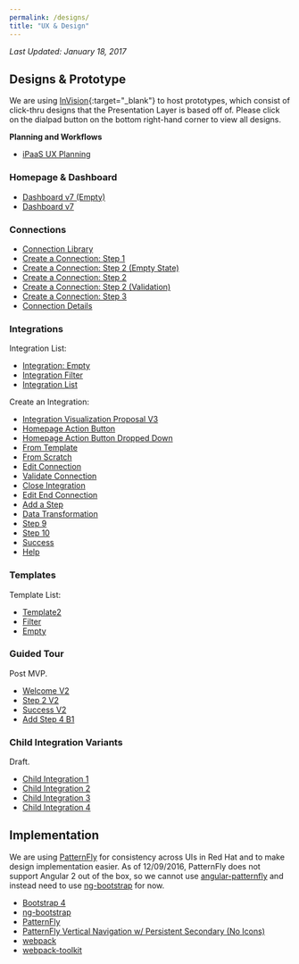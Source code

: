 ```yaml
---
permalink: /designs/
title: "UX & Design"
---
```


*Last Updated: January 18, 2017*

## Designs & Prototype
We are using [InVision](https://www.invisionapp.com/){:target="_blank"} to host prototypes, which consist of click-thru designs that the Presentation Layer is based off of. Please click on the dialpad button on the bottom right-hand corner to view all designs.

**Planning and Workflows**

- [iPaaS UX Planning](https://redhat.invisionapp.com/share/HB9OF7IKZ)


### Homepage & Dashboard

- [Dashboard v7 (Empty)](https://redhat.invisionapp.com/share/YJ9P16RC8)
- [Dashboard v7](https://redhat.invisionapp.com/share/6X9P1BECQ)


### Connections

- [Connection Library](https://redhat.invisionapp.com/share/ZQ9OF7V5Y)
- [Create a Connection: Step 1](https://redhat.invisionapp.com/share/RS9OFJ9YK)
- [Create a Connection: Step 2 (Empty State)](https://redhat.invisionapp.com/share/9E9OFJDX3)
- [Create a Connection: Step 2](https://redhat.invisionapp.com/share/C29OFJJH8)
- [Create a Connection: Step 2 (Validation)](https://redhat.invisionapp.com/share/UK9OFJOMN)
- [Create a Connection: Step 3](https://redhat.invisionapp.com/share/BM9OFJSUD)
- [Connection Details](https://redhat.invisionapp.com/share/BZ9OFK1RQ)

### Integrations

Integration List:

- [Integration: Empty](https://redhat.invisionapp.com/share/HZ9OFKOGQ)
- [Integration Filter](https://redhat.invisionapp.com/share/6R9OFKV57)
- [Integration List](https://redhat.invisionapp.com/share/2Q9OFL09P)

Create an Integration:

- [Integration Visualization Proposal V3](https://redhat.invisionapp.com/share/259377QCA)
- [Homepage Action Button](https://redhat.invisionapp.com/share/UT929SIR8)
- [Homepage Action Button Dropped Down](https://redhat.invisionapp.com/share/7Q9OFLLNM)
- [From Template](https://redhat.invisionapp.com/share/XQ9OFLR4E)
- [From Scratch](https://redhat.invisionapp.com/share/3994CEWT6)
- [Edit Connection](https://redhat.invisionapp.com/share/HW9OF54BQ)
- [Validate Connection](https://redhat.invisionapp.com/share/AP9OFO06E)
- [Close Integration](https://redhat.invisionapp.com/share/P99OFO3YZ)
- [Edit End Connection](https://redhat.invisionapp.com/share/SD9OFO8MP)
- [Add a Step](https://redhat.invisionapp.com/share/TS9OFOBY5)
- [Data Transformation](https://redhat.invisionapp.com/share/D7946D0VA)
- [Step 9](https://redhat.invisionapp.com/share/8W9OFOHCV)
- [Step 10](https://redhat.invisionapp.com/share/VJ9OF59B3)
- [Success](https://redhat.invisionapp.com/share/VT9OF5C9N)
- [Help](https://redhat.invisionapp.com/share/C79OF5GJF)


### Templates

Template List:

- [Template2](https://redhat.invisionapp.com/share/4R9OFP3YU)
- [Filter](https://redhat.invisionapp.com/share/MA9OFP9CP)
- [Empty](https://redhat.invisionapp.com/share/TY9OFPFDJ)


### Guided Tour
Post MVP.

- [Welcome V2](https://redhat.invisionapp.com/share/7Q9OFRJ5K)
- [Step 2 V2](https://redhat.invisionapp.com/share/639OFRRVB)
- [Success V2](https://redhat.invisionapp.com/share/DU9OFS58K)
- [Add Step 4 B1](https://redhat.invisionapp.com/share/9M9OFSD43)

### Child Integration Variants
Draft.

- [Child Integration 1](https://redhat.invisionapp.com/share/QN9OFSNB9)
- [Child Integration 2](https://redhat.invisionapp.com/share/PH9EMGF58)
- [Child Integration 3](https://redhat.invisionapp.com/share/EW9EMJAUD)
- [Child Integration 4](https://redhat.invisionapp.com/share/FN9EMJPSJ)



## Implementation
We are using [PatternFly][] for consistency across UIs in Red Hat and to make design implementation easier. As of 12/09/2016, PatternFly does not support Angular 2 out of the box, so we cannot use [angular-patternfly][] and instead need to use [ng-bootstrap][] for now.

- [Bootstrap 4][]
- [ng-bootstrap][]
- [PatternFly][]
- [PatternFly Vertical Navigation w/ Persistent Secondary (No Icons)][]
- [webpack][]
- [webpack-toolkit][]

[angular-patternfly]: https://github.com/patternfly/angular-patternfly
[Bootstrap 4]: https://v4-alpha.getbootstrap.com/
[c3]: http://c3js.org/
[d3]: https://d3js.org/
[ng-bootstrap]: https://github.com/ng-bootstrap/ng-bootstrap
[PatternFly]: https://www.patternfly.org/
[PatternFly Vertical Navigation w/ Persistent Secondary (No Icons)]: https://www.patternfly.org/pattern-library/navigation/vertical-navigation/vertical-navigation-without-icons.html#_
[webpack]: https://github.com/webpack/webpack
[webpack-toolkit]: https://github.com/AngularClass/webpack-toolkit




